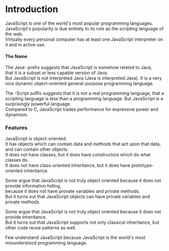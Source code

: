 # Introduction

JavaScript is one of the world's most popular programming languages.  
JavaScript's popularity is due entirely to its role as the scripting language of the web.  
Virtually every personal computer has at least one JavaScript interpreter on it and in active use.  

#### The Name

The Java- prefix suggests that JavaScript is somehow related to Java,  
that it is a subset or less capable version of Java.  
But JavaScript is not interpreted Java (Java is interpreted Java). 
It is a very nice dynamic object-oriented general-purpose programming language.  

The -Script suffix suggests that it is not a real programming language, 
that a scripting language is less than a programming language. 
But JavaScript is a surprisingly powerful language.  
Compared to C, JavaScript trades performance for expressive power and dynamism.

### Features

JavaScript is object-oriented.  
It has objects which can contain data and methods that act upon that data, and can contain other objects.  
It does not have classes, but it does have constructors which do what classes do.  
It does not have class-oriented inheritance, but it does have prototype-oriented inheritance.

Some argue that JavaScript is not truly object oriented because it does not provide information hiding,  
because it does not have provate variables and private methods.  
But it turns out that JavaScript objects can have private variables and private methods. 

Some argue that JavaScript is not truly object oriented because it does not provide inheritance.   
But it turns out that JavaScript supports not only classical inheritance, but other code reuse patterns as well.

Few understand JavaScript because JavaScript is the world's most misunderstood programming language.